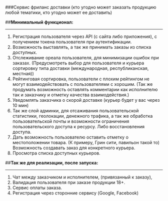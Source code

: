 ###Сервис фриланс доставки (кто угодно может заказать продукцию любой тематики, кто угодно может ее доставить)

##**Минимальный функционал:**
___
1. Регистрация пользователя через API (с сайта либо приложения), с получением токена пользователя при аутентификации. 
2. Возможность выставлять, а так же принимать заказы из списка доступных.
3. Отслеживание ореала пользователя, для минимизации ошибок при заказах. 
(Предусмотреть выбор для пользователя и курьера сортировку типа доставки (международная, республиканская, местная))
4. Рейтинговая сортировка, пользователи с плохим рейтингом не могут взаимодействовать с пользователями с хорошим. (Так же продумать возможность оставлять комментарии как исполнителю так и заказчику и отметку качества взаимодействия.)
5. Уведомлять заказчика о скорой доставке (курьер будет у вас через 10 мин)
6. Так же слой админки, для отсаживания пользовательской статистики, геолокации, денежного трафика, а так же обработка пользовательской почты и возможности ограничения пользовательского доступа к ресурсу. Либо восстановления доступа.
7. Дать возможность пользователю оставить отметку о местоположении товара. (К примеру, Грин сити, павильон такой то)
Возможность создавать заказ для конкретного курьера. 
8. Просмотра списка доступных курьеров.


##**Так же для реализации, после запуска:**
___
1. Чат между заказчиком и исполнителем, (привязанный к заказу),
2. Валидация пользователя при заказе продукции 18+.
3. Сервис оплаты заказа.
4. Регистрация через сторонние сервису (Google, Facebook)
